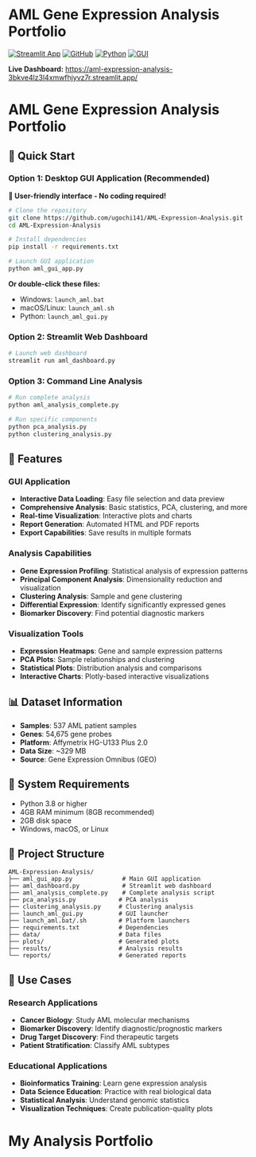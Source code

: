 # AML Gene Expression Analysis Portfolio

[![Streamlit App](https://static.streamlit.io/badges/streamlit_badge_black_white.svg)](https://aml-expression-analysis-3bkve4lz3l4xmwfhjyvz7r.streamlit.app/)
[![GitHub](https://img.shields.io/badge/GitHub-Repository-blue)](https://github.com/ugochi141/AML-Expression-Analysis)
[![Python](https://img.shields.io/badge/python-3.8%2B-blue.svg)](https://python.org)
[![GUI](https://img.shields.io/badge/GUI-Tkinter-green.svg)](https://docs.python.org/3/library/tkinter.html)

**Live Dashboard:** https://aml-expression-analysis-3bkve4lz3l4xmwfhjyvz7r.streamlit.app/

# AML Gene Expression Analysis Portfolio

## 🚀 Quick Start

### Option 1: Desktop GUI Application (Recommended)

**🎯 User-friendly interface - No coding required!**

```bash
# Clone the repository
git clone https://github.com/ugochi141/AML-Expression-Analysis.git
cd AML-Expression-Analysis

# Install dependencies
pip install -r requirements.txt

# Launch GUI application
python aml_gui_app.py
```

**Or double-click these files:**
- Windows: `launch_aml.bat`
- macOS/Linux: `launch_aml.sh`
- Python: `launch_aml_gui.py`

### Option 2: Streamlit Web Dashboard

```bash
# Launch web dashboard
streamlit run aml_dashboard.py
```

### Option 3: Command Line Analysis

```bash
# Run complete analysis
python aml_analysis_complete.py

# Run specific components
python pca_analysis.py
python clustering_analysis.py
```

## 🧬 Features

### GUI Application
- **Interactive Data Loading**: Easy file selection and data preview
- **Comprehensive Analysis**: Basic statistics, PCA, clustering, and more
- **Real-time Visualization**: Interactive plots and charts
- **Report Generation**: Automated HTML and PDF reports
- **Export Capabilities**: Save results in multiple formats

### Analysis Capabilities
- **Gene Expression Profiling**: Statistical analysis of expression patterns
- **Principal Component Analysis**: Dimensionality reduction and visualization
- **Clustering Analysis**: Sample and gene clustering
- **Differential Expression**: Identify significantly expressed genes
- **Biomarker Discovery**: Find potential diagnostic markers

### Visualization Tools
- **Expression Heatmaps**: Gene and sample expression patterns
- **PCA Plots**: Sample relationships and clustering
- **Statistical Plots**: Distribution analysis and comparisons
- **Interactive Charts**: Plotly-based interactive visualizations

## 📊 Dataset Information

- **Samples**: 537 AML patient samples
- **Genes**: 54,675 gene probes
- **Platform**: Affymetrix HG-U133 Plus 2.0
- **Data Size**: ~329 MB
- **Source**: Gene Expression Omnibus (GEO)

## 🔧 System Requirements

- Python 3.8 or higher
- 4GB RAM minimum (8GB recommended)
- 2GB disk space
- Windows, macOS, or Linux

## 📁 Project Structure

```
AML-Expression-Analysis/
├── aml_gui_app.py              # Main GUI application
├── aml_dashboard.py            # Streamlit web dashboard
├── aml_analysis_complete.py    # Complete analysis script
├── pca_analysis.py            # PCA analysis
├── clustering_analysis.py     # Clustering analysis
├── launch_aml_gui.py          # GUI launcher
├── launch_aml.bat/.sh         # Platform launchers
├── requirements.txt           # Dependencies
├── data/                      # Data files
├── plots/                     # Generated plots
├── results/                   # Analysis results
└── reports/                   # Generated reports
```

## 🎯 Use Cases

### Research Applications
- **Cancer Biology**: Study AML molecular mechanisms
- **Biomarker Discovery**: Identify diagnostic/prognostic markers
- **Drug Target Discovery**: Find therapeutic targets
- **Patient Stratification**: Classify AML subtypes

### Educational Applications
- **Bioinformatics Training**: Learn gene expression analysis
- **Data Science Education**: Practice with real biological data
- **Statistical Analysis**: Understand genomic statistics
- **Visualization Techniques**: Create publication-quality plots

# My Analysis Portfolio
